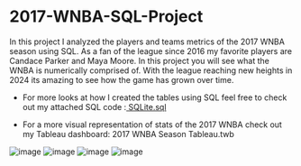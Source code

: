 # 2017-WNBA-SQL-Project
In this project I analyzed the players and teams metrics of the 2017 WNBA season using SQL. As a fan of the league since 2016 my favorite players are Candace Parker and Maya Moore. In this project you will see what the WNBA is numerically comprised of. With the league reaching new heights in 2024 its amazing to see how the game has grown over time. 

- For more looks at how I created the tables using SQL feel free to check out my attached SQL code :[ SQLite.sql](https://public.tableau.com/app/profile/laquan.mims/vizzes) 

- For a more visual representation of stats of the 2017 WNBA check out my Tableau dashboard: 2017 WNBA Season Tableau.twb


![image](https://github.com/user-attachments/assets/06469ee4-9663-418e-82a0-db6538228333)
![image](https://github.com/user-attachments/assets/d7b0243a-1772-4d27-9575-23e3bd232060)
![image](https://github.com/user-attachments/assets/94d88cd2-ffea-4aff-a0e1-b320324845da)
![image](https://github.com/user-attachments/assets/8209fd4b-6cb2-4c45-832b-5ae909ae4a49)




